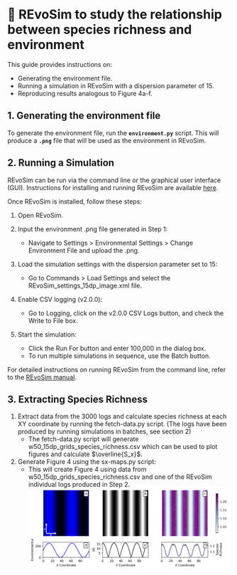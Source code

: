 # :microbe: REvoSim to study the relationship between species richness and environment

This guide provides instructions on:

- Generating the environment file.
- Running a simulation in REvoSim with a dispersion parameter of 15.
- Reproducing results analogous to Figure 4a-f.

## 1. Generating the environment file
To generate the environment file, run the **`environment.py`** script. This will produce a **`.png`** file that will be used as the environment in REvoSim.

## 2. Running a Simulation
REvoSim can be run via the command line or the graphical user interface (GUI). Instructions for installing and running REvoSim are available [here](https://revosim.readthedocs.io/en/latest/).

Once REvoSim is installed, follow these steps:

1. Open REvoSim.

2. Input the environment .png file generated in Step 1:
   - Navigate to Settings > Environmental Settings > Change Environment File and upload the .png.
3. Load the simulation settings with the dispersion parameter set to 15:
   - Go to Commands > Load Settings and select the REvoSim_settings_15dp_image.xml file.
4. Enable CSV logging (v2.0.0):
   - Go to Logging, click on the v2.0.0 CSV Logs button, and check the Write to File box.
5. Start the simulation:
   - Click the Run For button and enter 100,000 in the dialog box.
   - To run multiple simulations in sequence, use the Batch button.

For detailed instructions on running REvoSim from the command line, refer to the [REvoSim manual](https://revosim.readthedocs.io/en/latest/).

## 3. Extracting Species Richness
1. Extract data from the 3000 logs and calculate species richness at each XY coordinate by running the fetch-data.py script. (The logs have been produced by running simulations in batches, see section 2)
   - The fetch-data.py script will generate w50_15dp_grids_species_richness.csv which can be used to plot figures and calculate $\overline{S_x}$. 
2. Generate Figure 4 using the sx-maps.py script:
   - This will create Figure 4 using data from w50_15dp_grids_species_richness.csv and one of the REvoSim individual logs produced in Step 2.
![Figure 4](figure-4_high_res.png)

